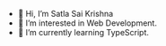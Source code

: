 - 👋 Hi, I’m Satla Sai Krishna
- 👀 I’m interested in Web Development.
- 🌱 I’m currently learning TypeScript.

<!---
sskrishna06/sskrishna06 is a ✨ special ✨ repository because its `README.md` (this file) appears on your GitHub profile.
You can click the Preview link to take a look at your changes.
--->
